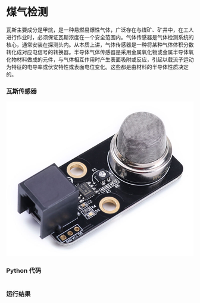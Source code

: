 # 煤气检测

瓦斯主要成分是甲烷，是一种易燃易爆性气体，广泛存在与煤矿、矿井中，在工人进行作业时，必须保证瓦斯浓度在一个安全范围内。气体传感器是气体检测系统的核心，通常安装在探测头内。从本质上讲，气体传感器是一种将某种气体体积分数转化成对应电信号的转换器。半导体气体传感器是采用金属氧化物或金属半导体氧化物材料做成的元件，与气体相互作用时产生表面吸附或反应，引起以载流子运动为特征的电导率或伏安特性或表面电位变化。这些都是由材料的半导体性质决定的。  

### 瓦斯传感器

![gas](gas.jpg)

### Python 代码
```

```
### 运行结果


